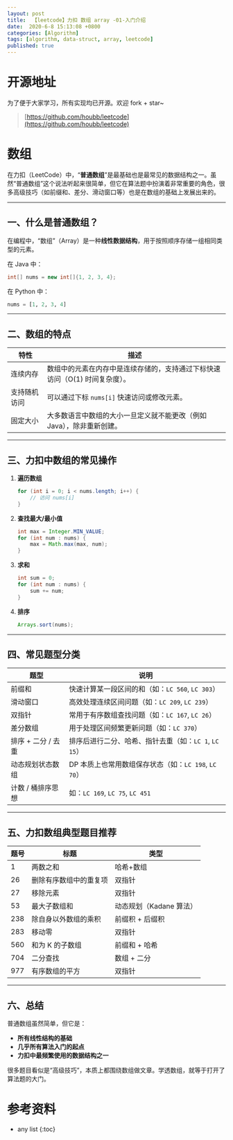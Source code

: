 ```yaml
---
layout: post
title:  【leetcode】力扣 数组 array -01-入门介绍
date:  2020-6-8 15:13:08 +0800
categories: [Algorithm]
tags: [algorithm, data-struct, array, leetcode]
published: true
---
```


# 开源地址

为了便于大家学习，所有实现均已开源。欢迎 fork + star~

> [https://github.com/houbb/leetcode](https://github.com/houbb/leetcode)

# 数组


在力扣（LeetCode）中，“**普通数组**”是最基础也是最常见的数据结构之一。虽然“普通数组”这个说法听起来很简单，但它在算法题中扮演着非常重要的角色，很多高级技巧（如前缀和、差分、滑动窗口等）也是在数组的基础上发展出来的。

---

## 一、什么是普通数组？

在编程中，“数组”（Array）是一种**线性数据结构**，用于按照顺序存储一组相同类型的元素。

在 Java 中：

```java
int[] nums = new int[]{1, 2, 3, 4};
```

在 Python 中：

```python
nums = [1, 2, 3, 4]
```

---

## 二、数组的特点

| 特性     | 描述                                       |
| ------ | ---------------------------------------- |
| 连续内存   | 数组中的元素在内存中是连续存储的，支持通过下标快速访问（O(1) 时间复杂度）。 |
| 支持随机访问 | 可以通过下标 `nums[i]` 快速访问或修改元素。              |
| 固定大小   | 大多数语言中数组的大小一旦定义就不能更改（例如 Java），除非重新创建。    |

---

## 三、力扣中数组的常见操作

1. **遍历数组**

   ```java
   for (int i = 0; i < nums.length; i++) {
       // 访问 nums[i]
   }
   ```

2. **查找最大/最小值**

   ```java
   int max = Integer.MIN_VALUE;
   for (int num : nums) {
       max = Math.max(max, num);
   }
   ```

3. **求和**

   ```java
   int sum = 0;
   for (int num : nums) {
       sum += num;
   }
   ```

4. **排序**

   ```java
   Arrays.sort(nums);
   ```

---

## 四、常见题型分类

| 题型           | 说明                                   |
| ------------ | ------------------------------------ |
| 前缀和          | 快速计算某一段区间的和（如：`LC 560`, `LC 303`）    |
| 滑动窗口         | 高效处理连续区间问题（如：`LC 209`, `LC 239`）     |
| 双指针          | 常用于有序数组查找问题（如：`LC 167`, `LC 26`）     |
| 差分数组         | 用于处理区间频繁更新问题（如：`LC 370`）             |
| 排序 + 二分 / 去重 | 排序后进行二分、哈希、指针去重（如：`LC 1`, `LC 15`）   |
| 动态规划状态数组     | DP 本质上也常用数组保存状态（如：`LC 198`, `LC 70`） |
| 计数 / 桶排序思想   | 如：`LC 169`, `LC 75`, `LC 451`        |

---

## 五、力扣数组典型题目推荐

| 题号  | 标题          | 类型              |
| --- | ----------- | --------------- |
| 1   | 两数之和        | 哈希+数组           |
| 26  | 删除有序数组中的重复项 | 双指针             |
| 27  | 移除元素        | 双指针             |
| 53  | 最大子数组和      | 动态规划（Kadane 算法） |
| 238 | 除自身以外数组的乘积  | 前缀积 + 后缀积       |
| 283 | 移动零         | 双指针             |
| 560 | 和为 K 的子数组   | 前缀和 + 哈希        |
| 704 | 二分查找        | 数组 + 二分         |
| 977 | 有序数组的平方     | 双指针             |

---

## 六、总结

普通数组虽然简单，但它是：

* **所有线性结构的基础**
* **几乎所有算法入门的起点**
* **力扣中最频繁使用的数据结构之一**

很多题目看似是“高级技巧”，本质上都围绕数组做文章。学透数组，就等于打开了算法题的大门。

# 参考资料

* any list
{:toc}